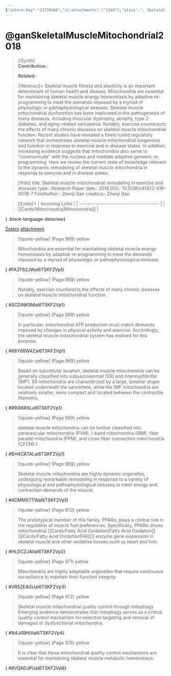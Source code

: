 ```yaml
---
{"zotero-key":"2J776SAE","zt-attachments":["2249"],"alias":", Skeletal muscle mitochondrial remodeling in exercise and diseases","keywords":["✅","Energy metabolism","Mechanisms of disease"],"FirstAuthor":"[[ Zhenji Gan]]","tags":["source/researchpaper"],"dg-publish":true,"permalink":"/sources/research-papers/gan-skeletal-muscle-mitochondrial2018/","dgPassFrontmatter":true}
---
```


# @ganSkeletalMuscleMitochondrial2018

>[!Synth]  
>**Contribution**::  
>  
>**Related**:: 
>  

> [!Abstract]+
> Skeletal muscle fitness and plasticity is an important determinant of human health and disease. Mitochondria are essential for maintaining skeletal muscle energy homeostasis by adaptive re-programming to meet the demands imposed by a myriad of physiologic or pathophysiological stresses. Skeletal muscle mitochondrial dysfunction has been implicated in the pathogenesis of many diseases, including muscular dystrophy, atrophy, type 2 diabetes, and aging-related sarcopenia. Notably, exercise counteracts the effects of many chronic diseases on skeletal muscle mitochondrial function. Recent studies have revealed a finely tuned regulatory network that orchestrates skeletal muscle mitochondrial biogenesis and function in response to exercise and in disease states. In addition, increasing evidence suggests that mitochondria also serve to “communicate” with the nucleus and mediate adaptive genomic re-programming. Here we review the current state of knowledge relevant to the dynamic remodeling of skeletal muscle mitochondria in response to exercise and in disease states.

> [!Info]
> title: Skeletal muscle mitochondrial remodeling in exercise and diseases
> type:: Research Paper 
> date:: 2018
> DOI:: 10.1038/s41422-018-0078-7
> FirstAuthor:: Zhenji Gan
> creators:: Zhenji Gan

> [!Links]+
>  | Incoming Links                          |
> | --------------------------------------- |
> | [[Cards/Mitochondria\|Mitochondria]] |
> 
{ .block-language-dataview}


[Zotero](zotero://select/library/items/2J776SAE) [attachment](<file:///Users/nathanmaxwell/Zotero/storage/I6TSKF2V/Gan%20et%20al_2018_Skeletal%20muscle%20mitochondrial%20remodeling%20in%20exercise%20and%20diseases.pdf>)

> [!quote-yellow] (Page 969) yellow
> 
> Mitochondria are essential for maintaining skeletal muscle energy homeostasis by adaptive re-programming to meet the demands imposed by a myriad of physiologic or pathophysiological stresses
>
{ #FAZF82JWaI6TSKF2Vp1}


> [!quote-yellow] (Page 969) yellow
> 
> Notably, exercise counteracts the effects of many chronic diseases on skeletal muscle mitochondrial function.
>
{ #SCDINK9MaI6TSKF2Vp1}


> [!quote-yellow] (Page 969) yellow
> 
> In particular, mitochondrial ATP production must match demands imposed by changes in physical activity and exercise. Accordingly, the skeletal muscle mitochondrial system has evolved for this purpose.
>
{ #88Y66W4ZaI6TSKF2Vp1}


> [!quote-yellow] (Page 969) yellow
> 
> Based on subcellular location, skeletal muscle mitochondria can be generally classified into subsarcolemmal (SS) and intermyofibrillar (IMF). SS mitochondria are characterized by a large, lamellar shape located underneath the sarcomere, while the IMF mitochondria are relatively smaller, more compact and located between the contractile filaments.
>
{ #R93I6RXLaI6TSKF2Vp1}


> [!quote-yellow] (Page 969) yellow
> 
> skeletal muscle mitochondria can be further classified into paravascular mitochondria (PVM), I-band mitochondria (IBM), fiber parallel mitochondria (FPM), and cross fiber connection mitochondria (CFCM).1
>
{ #BH4CRTALaI6TSKF2Vp1}


> [!quote-yellow] (Page 969) yellow
> 
> Skeletal muscle mitochondria are highly dynamic organelles, undergoing remarkable remodeling in response to a variety of physiological and pathophysiological stresses to meet energy and contraction demands of the muscle.
>
{ #ADMMX7TWaI6TSKF2Vp1}


> [!quote-yellow] (Page 970) yellow
> 
> The prototypical member of this family, PPARα, plays a central role in the regulation of muscle fuel preferences. Specifically, PPARα drives mitochondrial [[Cards/Fatty Acid Oxidation\|Fatty Acid Oxidation]] ([[Cards/Fatty Acid Oxidation\|FAO]]) enzyme gene expression in skeletal muscle and other oxidative tissues such as heart and liver.
>
{ #HLDCZJAVaI6TSKF2Vp2}


> [!quote-yellow] (Page 971) yellow
> 
> Mitochondria are highly adaptable organelles that require continuous surveillance to maintain their function integrity
>
{ #VR5ZEAGUaI6TSKF2Vp3}


> [!quote-yellow] (Page 972) yellow
> 
> Skeletal muscle mitochondrial quality control through mitophagy Emerging evidence demonstrates that mitophagy serves as a critical quality-control mechanism for selective targeting and removal of damaged or dysfunctional mitochondria.
>
{ #N4J4BHIXaI6TSKF2Vp4}


> [!quote-yellow] (Page 976) yellow
> 
> It is clear that these mitochondrial quality control mechanisms are essential for maintaining skeletal muscle metabolic homeostasis.
>
{ #8VQADJPUaI6TSKF2Vp8}

